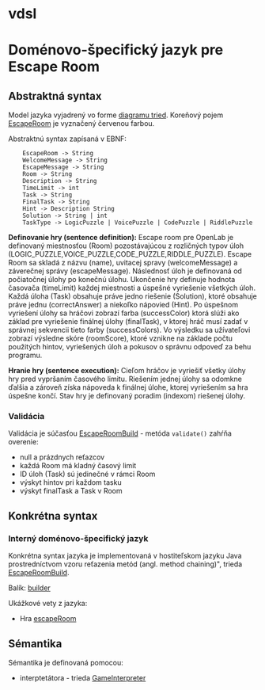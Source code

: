 # vdsl

# Doménovo-špecifický jazyk pre Escape Room

## Abstraktná syntax

Model jazyka vyjadrený vo forme [diagramu tried](escape_room.png). 
Koreňový pojem [EscapeRoom](escape-room/src/Interfaces/EscapeRoom.java) je vyznačený červenou farbou.

Abstraktnú syntax zapísaná v EBNF:
```
    EscapeRoom -> String 
    WelcomeMessage -> String 
    EscapeMessage -> String
    Room -> String 
    Description -> String 
    TimeLimit -> int
    Task -> String 
    FinalTask -> String
    Hint -> Description String
    Solution -> String | int
    TaskType -> LogicPuzzle | VoicePuzzle | CodePuzzle | RiddlePuzzle
```

**Definovanie hry (sentence definition):** Escape room pre OpenLab je definovaný miestnosťou (Room) pozostávajúcou z rozličných typov úloh (LOGIC_PUZZLE,VOICE_PUZZLE,CODE_PUZZLE,RIDDLE_PUZZLE). Escape Room sa skladá z názvu (name), uvitacej spravy (welcomeMessage) a záverečnej správy (escapeMessage). Následnosť úloh je definovaná od počiatočnej úlohy po konečnú úlohu. Ukončenie hry definuje hodnota časovača (timeLimit) každej miestnosti a úspešné vyriešenie všetkých úloh.
Každá úloha (Task) obsahuje práve jedno riešenie (Solution), ktoré obsahuje práve jednu (correctAnswer) a niekoľko nápovied (Hint). Po úspešnom vyriešení úlohy sa hráčovi zobrazí farba (successColor) ktorá slúži ako základ pre vyriešenie finálnej úlohy (finalTask), v ktorej hráč musí zadať v správnej sekvencii tieto farby (successColors). Vo výsledku sa užívateľovi zobrazí výsledne skóre (roomScore), ktoré vznikne na základe počtu použitých hintov, vyriešených úloh a pokusov o správnu odpoveď za behu programu. 

**Hranie hry (sentence execution):** Cieľom hráčov je vyriešiť všetky úlohy hry pred vypršaním časového limitu. Riešením jednej úlohy sa odomkne ďalšia a zároveň získa nápoveda k finálnej úlohe, ktorej vyriešením sa hra úspešne končí.
Stav hry je definovaný poradim (indexom) riešenej úlohy.

### Validácia

Validácia je súčasťou [EscapeRoomBuild](escape-room/src/builder/EscapeRoomBuild.java) - metóda `validate()` zahŕňa overenie:
- null a prázdnych reťazcov
- každá Room má kladný časový limit
- ID úloh (Task) sú jedinečné v rámci Room
- výskyt hintov pri každom tasku
- výskyt finalTask a Task v Room

## Konkrétna syntax

### Interný doménovo-špecifický jazyk

Konkrétna syntax jazyka je implementovaná v hostiteľskom jazyku Java prostredníctvom vzoru reťazenia metód (angl. method chaining)", trieda [EscapeRoomBuild](escape-room/src/builder/EscapeRoomBuild.java).

Balík: [builder](escape-room/src/builder)

Ukážkové vety z jazyka:
- Hra [escapeRoom](escape-room/src/Main.java)

## Sémantika

Sémantika je definovaná pomocou:
- interptetátora - trieda [GameInterpreter](escape-room/src/semantics/GameInterpreter.java)

